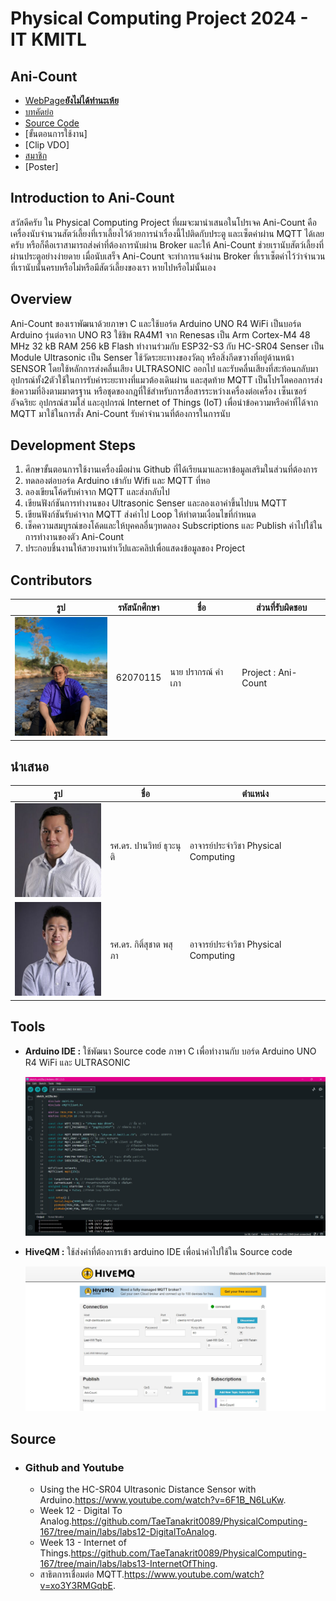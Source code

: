 # Physical Computing Project 2024 - IT KMITL

## Ani-Count

- [WebPage**ยังไม่ได้ทำนะเห้ย**](https://prakorn2033.github.io/)
- [บทคัดย่อ](https://github.com/Prakorn2033/Ani-Count/blob/main/%E0%B8%9A%E0%B8%97%E0%B8%84%E0%B8%B1%E0%B8%94%E0%B8%A2%E0%B9%88%E0%B8%AD/%E0%B8%9A%E0%B8%97%E0%B8%84%E0%B8%B1%E0%B8%94%E0%B8%A2%E0%B9%88%E0%B8%AD.pdf)
- [Source Code](https://github.com/Prakorn2033/Ani-Count/blob/main/Source%20Code/Project_ani-count/Project_ani-count.ino)
- [ขั้นตอนการใช้งาน]
- [Clip VDO]
- [สมาชิก](https://github.com/Prakorn2033/Ani-Count/blob/main/README.md#contributors)
- [Poster]

## Introduction to Ani-Count

สวัสดีครับ ใน Physical Computing Project ที่ผมจะมานำเสนอในโปรเจค Ani-Count 
คือเครื่องนับจำนวนสัตว์เลี้ยงที่เราเลี้ยงไว้ด้วยการนำเรื่องนี้ไปติดกับประตู และเซ็ตค่าผ่าน MQTT ได้เลยครับ
หรือก็คือเราสามารถส่งค่าที่ต้องการนับผ่าน Broker และให้ Ani-Count ช่วยเรานับสัตว์เลี้ยงที่ผ่านประตูอย่างง่ายดาย
เมื่อนับเสร็จ Ani-Count จะทำการแจ้งผ่าน Broker ที่เราเซ็ตค่าไว้ว่าจำนวนที่เรานับนั้นครบหรือไม่หรือมีสัตว์เลี้ยงของเรา
หายไปหรือไม่นั้นเอง

## Overview

Ani-Count ของเราพัฒนาด้วยภาษา C และใช้บอร์ด Arduino UNO R4 WiFi เป็นบอร์ด Arduino รุ่นต่อจาก UNO R3 ใช้ชิพ RA4M1 จาก Renesas เป็น 
Arm Cortex-M4 48 MHz 32 kB RAM 256 kB Flash ทำงานร่วมกับ ESP32-S3 กับ HC-SR04 Senser เป็น Module Ultrasonic 
เป็น Senser ใช้วัดระยะทางของวัตถุ หรือสิ่งกีดขวางที่อยู่ด้านหน้า SENSOR โดยใช้หลักการส่งคลื่นเสียง ULTRASONIC ออกไป และรับคลื่นเสียงที่สะท้อนกลับมา
อุปกรณ์ทั้ง2ตัวใช้ในการรับค่าระยะทางที่แมวต้องเดินผ่าน และสุดท้าย MQTT เป็นโปรโตคอลการส่งข้อความที่อิงตามมาตรฐาน หรือชุดของกฎที่ใช้สำหรับการสื่อสารระหว่างเครื่องต่อเครื่อง
เซ็นเซอร์อัจฉริยะ อุปกรณ์สวมใส่ และอุปกรณ์ Internet of Things (IoT) เพื่อนำข้อความหรือค่าที่ได้จาก MQTT มาใช้ในการสั่ง Ani-Count รับค่าจำนวนที่ต้องการในการนับ

## Development Steps

1. ศึกษาขั้นตอนการใช้งานเครื่องมือผ่าน Github ที่ได้เรียนมาและหาข้อมูลเสริมในส่วนที่ต้องการ
2. ทดลองต่อบอร์ด Arduino เข้ากับ Wifi และ MQTT ที่หอ
3. ลองเขียนโค้ดรับค่าจาก MQTT และส่งกลับไป
4. เขียนฟังก์ชันการทำงานของ Ultrasonic Senser และลองเอาค่าขึ้นไปบน MQTT
5. เขียนฟังก์ชันรับค่าจาก MQTT ส่งค่าไป Loop ให้ทำตามเงื่อนไขที่กำหนด
6. เช็คความสมบูรณ์ของโค้ดและให้บุคคลอื่นๆทดลอง Subscriptions และ Publish ค่าไปใช้ในการทำงานของตัว Ani-Count
7. ประกอบชิ้นงานให้สวยงานทำเว็ปและคลิปเพื่อแสดงข้อมูลของ Project


## Contributors

| รูป | รหัสนักศึกษา     | ชื่อ                  | ส่วนที่รับผิดชอบ               |
| --- | -------- | --------------------- | ------------------------------ |
|   <img height="190" src="assets/img/Member/me.jpg" width="150"/>  | 62070115 | นาย ปรากรณ์ คำเภา       | Project : Ani-Count             |

## นำเสนอ

| รูป | ชื่อ                  | ตำแหน่ง               |
| --- | --------------------- | ------------------------------ |
|   <img height="150" src="assets/img/T/T.Panwit.jpg" width="150"/>  | รศ.ดร. ปานวิทย์ ธุวะนุติ       | อาจารย์ประจำวิชา Physical Computing            |
|   <img height="150" src="assets/img/T/T.Kitsuchart.jpg" width="150"/>  | รศ.ดร. กิติ์สุชาต พสุภา      | อาจารย์ประจำวิชา Physical Computing            |

## Tools

- **Arduino IDE :** ใช้พัฒนา Source code ภาษา C เพื่อทำงานกับ บอร์ด Arduino UNO R4 WiFi และ ULTRASONIC

  ![Arduino IDE](assets/img/Tool/arduinoIDE.jpg)

- **HiveQM :** ใช้ส่งค่าที่ต้องการเข้า arduino IDE เพื่อนำค่าไปใช้ใน Source code

  ![HiveQM](assets/img/Tool/HiveMQ.jpg)

## Source

- ### Github and Youtube
    - Using the HC-SR04 Ultrasonic Distance Sensor with Arduino.https://www.youtube.com/watch?v=6F1B_N6LuKw.
    - Week 12 - Digital To Analog.https://github.com/TaeTanakrit0089/PhysicalComputing-167/tree/main/labs/labs12-DigitalToAnalog.
    - Week 13 - Internet of Things.https://github.com/TaeTanakrit0089/PhysicalComputing-167/tree/main/labs/labs13-InternetOfThing.
    - สาธิตการเชื่อมต่อ MQTT.https://www.youtube.com/watch?v=xo3Y3RMGqbE.
